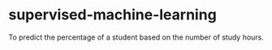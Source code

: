 # supervised-machine-learning
To predict the percentage of a student based on the number of study hours.
